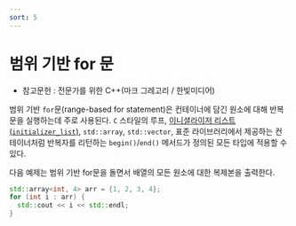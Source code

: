 ```yaml
---
sort: 5
---
```


# 범위 기반 for 문

* 참고문헌 : 전문가를 위한 C++(마크 그레고리 / 한빛미디어)

범위 기반 `for`문(range-based for statement)은 컨테이너에 담긴 원소에 대해 반복문을 실행하는데 주로 사용된다. `C` 스타일의 루프, [이니셜라이저 리스트(`initializer_list`)](/00003Software/0001Languages/0001Professional_C++/Part1/Chapter1/0002Switch-initializer), `std::array`, `std::vector`, 표준 라이브러리에서 제공하는 컨테이너처럼 반복자를 리턴하는 `begin()`/`end()` 메서드가 정의된 모든 타입에 적용할 수 있다.

다음 예제는 범위 기반 for문을 돌면서 배열의 모든 원소에 대한 복제본을 출력한다.
```cpp
std::array<int, 4> arr = {1, 2, 3, 4};
for (int i : arr) {
  std::cout << i << std::endl;
}
```